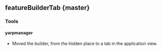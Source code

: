featureBuilderTab {master}
-----------------

### Tools

#### yarpmanager

* Moved the builder, from the hidden place to a tab in the application view.

